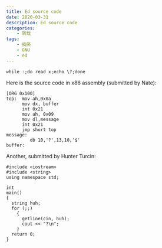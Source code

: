 ```yaml
---
title: Ed source code
date: 2020-03-31
description: Ed source code
categories:
    - 转载
tags:
    - 搞笑
    - GNU
    - ed
---
```


```
while :;do read x;echo \?;done
```

Here is the source code in x86 assembly (submitted by Nate):
```
[ORG 0x100]
top:  mov ah,0x0a
      mov dx, buffer
      int 0x21
      mov ah, 0x09
      mov dl,message
      int 0x21
      jmp short top
message:
         db 10,'?',13,10,'$'
buffer:
```

Another, submitted by Hunter Turcin:

```
#include <iostream>
#include <string>
using namespace std;

int
main()
{
  string huh;
  for (;;)
    {
      getline(cin, huh);
      cout << "?\n";
    }
  return 0;
}
```